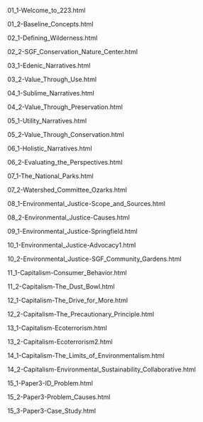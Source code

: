 01_1-Welcome_to_223.html

01_2-Baseline_Concepts.html

02_1-Defining_Wilderness.html

02_2-SGF_Conservation_Nature_Center.html

03_1-Edenic_Narratives.html

03_2-Value_Through_Use.html

04_1-Sublime_Narratives.html

04_2-Value_Through_Preservation.html

05_1-Utility_Narratives.html

05_2-Value_Through_Conservation.html

06_1-Holistic_Narratives.html

06_2-Evaluating_the_Perspectives.html

07_1-The_National_Parks.html

07_2-Watershed_Committee_Ozarks.html

08_1-Environmental_Justice-Scope_and_Sources.html

08_2-Environmental_Justice-Causes.html

09_1-Environmental_Justice-Springfield.html

10_1-Environmental_Justice-Advocacy1.html

10_2-Environmental_Justice-SGF_Community_Gardens.html

11_1-Capitalism-Consumer_Behavior.html

11_2-Capitalism-The_Dust_Bowl.html

12_1-Capitalism-The_Drive_for_More.html

12_2-Capitalism-The_Precautionary_Principle.html

13_1-Capitalism-Ecoterrorism.html

13_2-Capitalism-Ecoterrorism2.html

14_1-Capitalism-The_Limits_of_Environmentalism.html

14_2-Capitalism-Environmental_Sustainability_Collaborative.html

15_1-Paper3-ID_Problem.html

15_2-Paper3-Problem_Causes.html

15_3-Paper3-Case_Study.html